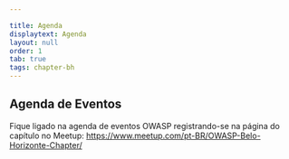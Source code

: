 ```yaml
---

title: Agenda
displaytext: Agenda
layout: null
order: 1
tab: true
tags: chapter-bh
---
```


## Agenda de Eventos

Fique ligado na agenda de eventos OWASP registrando-se na página do
capítulo no Meetup:
<https://www.meetup.com/pt-BR/OWASP-Belo-Horizonte-Chapter/>